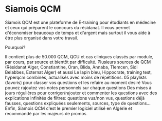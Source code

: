 # Siamois QCM
Siamois QCM est une plateforme de E-training pour étudiants en médecine et ceux qui préparent le concours du résidanat. Il vous permet d'économiser beaucoup de temps et d'argent mais surtout il vous aide à être plus organisé dans votre travail.

Pourquoi?

Il contient plus de 50.000 QCM, QCU et cas cliniques classés par module, par cours, par source et bientôt par difficulté.
Plusieurs sources de QCM (Résidanat Alger, Constiantine, Oran, Blida, Annaba, Tlemcen, Sidi Belabbes, Externat Alger) et aussi Le lapin bleu, Hippocrate, training test, hyperqcm combinés, actualisés avec moins de répétitions.
05 playlists (favoris) pour classer vos questions et les refaire au moment désiré
Vous pouvez rajoutez vos notes personnels sur chaque questions
Des mises à jours régulières pour corriger/rajouter et commenter les questions avec des explications
Infinités de filtres: questions vus/non vus, questions déjà fausses, questions expliquées seulements, sources, type de questions...
Enfin, Siamois QCM c'est le premier logiciel utilisé en Algérie et recommandé par les majeurs de promos.
